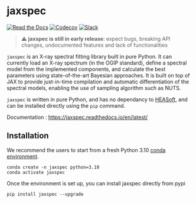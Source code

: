 # jaxspec

[![Read the Docs](https://img.shields.io/readthedocs/jaxspec?style=for-the-badge)](https://jaxspec.readthedocs.io/en/latest/)
[![Codecov](https://img.shields.io/codecov/c/github/renecotyfanboy/jaxspec?style=for-the-badge)](https://app.codecov.io/gh/renecotyfanboy/jaxspec)
[![Slack](https://img.shields.io/badge/Slack-4A154B?style=for-the-badge&logo=slack&logoColor=white)](https://join.slack.com/t/jaxspec/shared_invite/zt-2cuxkdl2f-t0EEAKP~HBEHKvIUZJL2sg)

> :warning: **jaxspec is still in early release**: expect bugs, breaking API changes, undocumented features and lack of functionalities

`jaxspec` is an X-ray spectral fitting library built in pure Python. It can currently load an X-ray spectrum (in the OGIP standard), define a spectral model from the implemented components, and calculate the best parameters using state-of-the-art Bayesian approaches. It is built on top of JAX to provide just-in-time compilation and automatic differentiation of the spectral models, enabling the use of sampling algorithm such as NUTS.

`jaxspec` is written in pure Python, and has no dependancy to [HEASoft](https://heasarc.gsfc.nasa.gov/docs/software/heasoft/), and can be installed directly using the `pip` command.

Documentation : https://jaxspec.readthedocs.io/en/latest/

## Installation

We recommend the users to start from a fresh Python 3.10 [conda environment](https://conda.io/projects/conda/en/latest/user-guide/install/index.html). 

```
conda create -n jaxspec python=3.10
conda activate jaxspec
```

Once the environment is set up, you can install jaxspec directly from pypi

```
pip install jaxspec --upgrade
```
